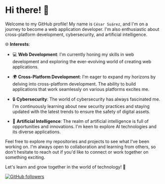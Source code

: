 # Hi there! 👋

Welcome to my GitHub profile! My name is `César Suárez`, and I'm on a journey to become a web application developer. I'm also enthusiastic about cross-platform development, cybersecurity, and artificial intelligence.

🌐 **Interests**:

- 💻 **Web Development**: I'm currently honing my skills in web development and exploring the ever-evolving world of creating web applications.

- 🌍 **Cross-Platform Development**: I'm eager to expand my horizons by delving into cross-platform development. The ability to build applications that work seamlessly on various platforms excites me.

- 🔒 **Cybersecurity**: The world of cybersecurity has always fascinated me. I'm continuously learning about new security practices and staying updated with the latest trends to ensure the safety of digital assets.

- 🤖 **Artificial Intelligence**: The realm of artificial intelligence is full of opportunities and innovations. I'm keen to explore AI technologies and its diverse applications.

Feel free to explore my repositories and projects to see what I've been working on. I'm always open to collaboration and learning from others, so don't hesitate to reach out if you'd like to connect or work together on something exciting.

Let's learn and grow together in the world of technology! 🚀

[![GitHub followers](https://img.shields.io/github/followers/cesking?label=Follow&style=social)](https://github.com/cesking)
